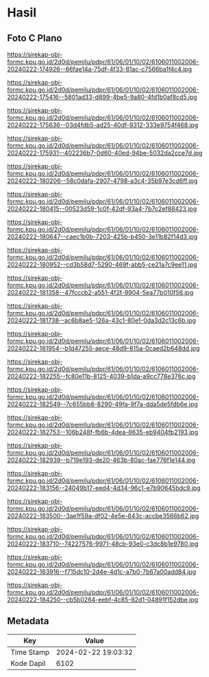 # Hasil

## Foto C Plano

https://sirekap-obj-formc.kpu.go.id/2d0d/pemilu/pdpr/61/06/01/10/02/6106011002006-20240222-174926--66fae14a-75df-4f33-81ac-c7566ba1f4c4.jpg

https://sirekap-obj-formc.kpu.go.id/2d0d/pemilu/pdpr/61/06/01/10/02/6106011002006-20240222-175416--5801ad33-d899-4be5-9a80-4fd1b0af8cd5.jpg

https://sirekap-obj-formc.kpu.go.id/2d0d/pemilu/pdpr/61/06/01/10/02/6106011002006-20240222-175636--03d4fdb5-ad25-40df-9312-333e9754f468.jpg

https://sirekap-obj-formc.kpu.go.id/2d0d/pemilu/pdpr/61/06/01/10/02/6106011002006-20240222-175931--402236b7-0d60-40ed-94be-5032da2cce7d.jpg

https://sirekap-obj-formc.kpu.go.id/2d0d/pemilu/pdpr/61/06/01/10/02/6106011002006-20240222-180206--58c0dafa-2907-4798-a3c4-35b97e3cd6ff.jpg

https://sirekap-obj-formc.kpu.go.id/2d0d/pemilu/pdpr/61/06/01/10/02/6106011002006-20240222-180415--00523d59-1c0f-42df-93a4-7b7c2ef88423.jpg

https://sirekap-obj-formc.kpu.go.id/2d0d/pemilu/pdpr/61/06/01/10/02/6106011002006-20240222-180647--caec1b0b-7203-425b-b450-3e11b82f14d3.jpg

https://sirekap-obj-formc.kpu.go.id/2d0d/pemilu/pdpr/61/06/01/10/02/6106011002006-20240222-180952--cd3b58d7-5290-469f-abb5-ce21a7c9ee11.jpg

https://sirekap-obj-formc.kpu.go.id/2d0d/pemilu/pdpr/61/06/01/10/02/6106011002006-20240222-181358--47fcccb2-a551-4f2f-9904-5ea77b010f56.jpg

https://sirekap-obj-formc.kpu.go.id/2d0d/pemilu/pdpr/61/06/01/10/02/6106011002006-20240222-181738--ac6b8ae5-126a-43c1-80e1-0da3d2c13c6b.jpg

https://sirekap-obj-formc.kpu.go.id/2d0d/pemilu/pdpr/61/06/01/10/02/6106011002006-20240222-181954--b1d47255-aece-48d9-815a-0caed2b648dd.jpg

https://sirekap-obj-formc.kpu.go.id/2d0d/pemilu/pdpr/61/06/01/10/02/6106011002006-20240222-182255--fc80e11b-8125-4039-b1da-a9cc778e376c.jpg

https://sirekap-obj-formc.kpu.go.id/2d0d/pemilu/pdpr/61/06/01/10/02/6106011002006-20240222-182549--7c655bb8-8290-49fa-9f7a-dda5de5fdb6e.jpg

https://sirekap-obj-formc.kpu.go.id/2d0d/pemilu/pdpr/61/06/01/10/02/6106011002006-20240222-182753--106b248f-fb6b-4dea-8635-eb9404fb2193.jpg

https://sirekap-obj-formc.kpu.go.id/2d0d/pemilu/pdpr/61/06/01/10/02/6106011002006-20240222-182939--b719e193-de20-463b-80ac-fae776f1e144.jpg

https://sirekap-obj-formc.kpu.go.id/2d0d/pemilu/pdpr/61/06/01/10/02/6106011002006-20240222-183156--24049b17-eed4-4d34-96c1-e7b90645bdc9.jpg

https://sirekap-obj-formc.kpu.go.id/2d0d/pemilu/pdpr/61/06/01/10/02/6106011002006-20240222-183500--3ae1f59a-df02-4e5e-843c-accbe3566b62.jpg

https://sirekap-obj-formc.kpu.go.id/2d0d/pemilu/pdpr/61/06/01/10/02/6106011002006-20240222-183710--74227576-9971-48cb-93e0-c3dc8b1e9780.jpg

https://sirekap-obj-formc.kpu.go.id/2d0d/pemilu/pdpr/61/06/01/10/02/6106011002006-20240222-183916--f715dc10-2d4e-4d1c-a7b0-7b67a00add84.jpg

https://sirekap-obj-formc.kpu.go.id/2d0d/pemilu/pdpr/61/06/01/10/02/6106011002006-20240222-184250--cb5b0264-eebf-4c85-82d1-04891f152dbe.jpg


## Metadata

| Key        | Value               |
| ---------- | ------------------- |
| Time Stamp | 2024-02-22 19:03:32 |
| Kode Dapil | 6102                |



